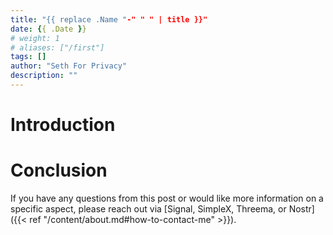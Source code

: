 ```yaml
---
title: "{{ replace .Name "-" " " | title }}"
date: {{ .Date }}
# weight: 1
# aliases: ["/first"]
tags: []
author: "Seth For Privacy"
description: ""
---
```


# Introduction

# Conclusion

If you have any questions from this post or would like more information on a specific aspect, please reach out via [Signal, SimpleX, Threema, or Nostr]({{< ref "/content/about.md#how-to-contact-me" >}}).
